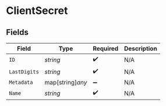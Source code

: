 # ClientSecret


## Fields

| Field              | Type               | Required           | Description        |
| ------------------ | ------------------ | ------------------ | ------------------ |
| `ID`               | *string*           | :heavy_check_mark: | N/A                |
| `LastDigits`       | *string*           | :heavy_check_mark: | N/A                |
| `Metadata`         | map[string]*any*   | :heavy_minus_sign: | N/A                |
| `Name`             | *string*           | :heavy_check_mark: | N/A                |